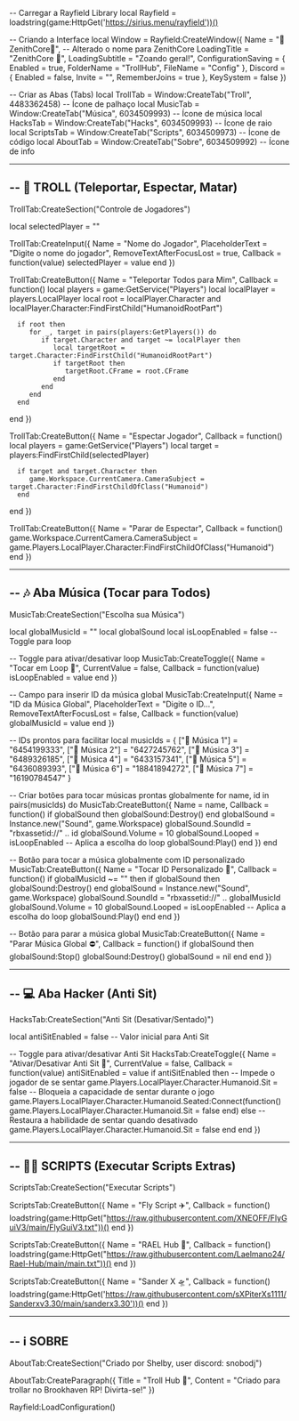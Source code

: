 -- Carregar a Rayfield Library
local Rayfield = loadstring(game:HttpGet('https://sirius.menu/rayfield'))()

-- Criando a Interface
local Window = Rayfield:CreateWindow({
    Name = "👾ZenithCore👾",  -- Alterado o nome para ZenithCore
    LoadingTitle = "ZenithCore 👾",
    LoadingSubtitle = "Zoando geral!",
    ConfigurationSaving = {
        Enabled = true,
        FolderName = "TrollHub",
        FileName = "Config"
    },
    Discord = {
        Enabled = false,
        Invite = "",
        RememberJoins = true
    },
    KeySystem = false
})

-- Criar as Abas (Tabs)
local TrollTab = Window:CreateTab("Troll", 4483362458) -- Ícone de palhaço
local MusicTab = Window:CreateTab("Música", 6034509993) -- Ícone de música
local HacksTab = Window:CreateTab("Hacks", 6034509993) -- Ícone de raio
local ScriptsTab = Window:CreateTab("Scripts", 6034509973) -- Ícone de código
local AboutTab = Window:CreateTab("Sobre", 6034509992) -- Ícone de info

-----------------------------------------------------------
-- 🤡 TROLL (Teleportar, Espectar, Matar)
-----------------------------------------------------------
TrollTab:CreateSection("Controle de Jogadores")

local selectedPlayer = ""

TrollTab:CreateInput({
   Name = "Nome do Jogador",
   PlaceholderText = "Digite o nome do jogador",
   RemoveTextAfterFocusLost = true,
   Callback = function(value)
      selectedPlayer = value
   end
})

TrollTab:CreateButton({
   Name = "Teleportar Todos para Mim",
   Callback = function()
      local players = game:GetService("Players")
      local localPlayer = players.LocalPlayer
      local root = localPlayer.Character and localPlayer.Character:FindFirstChild("HumanoidRootPart")

      if root then
         for _, target in pairs(players:GetPlayers()) do
            if target.Character and target ~= localPlayer then
               local targetRoot = target.Character:FindFirstChild("HumanoidRootPart")
               if targetRoot then
                  targetRoot.CFrame = root.CFrame
               end
            end
         end
      end
   end
})

TrollTab:CreateButton({
   Name = "Espectar Jogador",
   Callback = function()
      local players = game:GetService("Players")
      local target = players:FindFirstChild(selectedPlayer)

      if target and target.Character then
         game.Workspace.CurrentCamera.CameraSubject = target.Character:FindFirstChildOfClass("Humanoid")
      end
   end
})

TrollTab:CreateButton({
   Name = "Parar de Espectar",
   Callback = function()
      game.Workspace.CurrentCamera.CameraSubject = game.Players.LocalPlayer.Character:FindFirstChildOfClass("Humanoid")
   end
})


--------------------------------------
-- 🎶 Aba Música (Tocar para Todos)
--------------------------------------

MusicTab:CreateSection("Escolha sua Música")

local globalMusicId = ""
local globalSound
local isLoopEnabled = false  -- Toggle para loop

-- Toggle para ativar/desativar loop
MusicTab:CreateToggle({
    Name = "Tocar em Loop 🔁",
    CurrentValue = false,
    Callback = function(value)
        isLoopEnabled = value
    end
})

-- Campo para inserir ID da música global
MusicTab:CreateInput({
    Name = "ID da Música Global",
    PlaceholderText = "Digite o ID...",
    RemoveTextAfterFocusLost = false,
    Callback = function(value)
        globalMusicId = value
    end
})

-- IDs prontos para facilitar
local musicIds = {
    ["🎵 Música 1"] = "6454199333",
    ["🎵 Música 2"] = "6427245762",
    ["🎵 Música 3"] = "6489326185",
    ["🎵 Música 4"] = "6433157341",
    ["🎵 Música 5"] = "6436089393",
    ["🎵 Música 6"] = "18841894272",
    ["🎵 Música 7"] = "16190784547"
}

-- Criar botões para tocar músicas prontas globalmente
for name, id in pairs(musicIds) do
    MusicTab:CreateButton({
        Name = name,
        Callback = function()
            if globalSound then globalSound:Destroy() end
            globalSound = Instance.new("Sound", game.Workspace)
            globalSound.SoundId = "rbxassetid://" .. id
            globalSound.Volume = 10
            globalSound.Looped = isLoopEnabled  -- Aplica a escolha do loop
            globalSound:Play()
        end
    })
end

-- Botão para tocar a música globalmente com ID personalizado
MusicTab:CreateButton({
    Name = "Tocar ID Personalizado 📢",
    Callback = function()
        if globalMusicId ~= "" then
            if globalSound then globalSound:Destroy() end
            globalSound = Instance.new("Sound", game.Workspace)
            globalSound.SoundId = "rbxassetid://" .. globalMusicId
            globalSound.Volume = 10
            globalSound.Looped = isLoopEnabled  -- Aplica a escolha do loop
            globalSound:Play()
        end
    end
})

-- Botão para parar a música global
MusicTab:CreateButton({
    Name = "Parar Música Global ⛔",
    Callback = function()
        if globalSound then
            globalSound:Stop()
            globalSound:Destroy()
            globalSound = nil
        end
    end
})



--------------------------------------
-- 💻 Aba Hacker (Anti Sit)
--------------------------------------

HacksTab:CreateSection("Anti Sit (Desativar/Sentado)")

local antiSitEnabled = false  -- Valor inicial para Anti Sit

-- Toggle para ativar/desativar Anti Sit
HacksTab:CreateToggle({
    Name = "Ativar/Desativar Anti Sit 🚫",
    CurrentValue = false,
    Callback = function(value)
        antiSitEnabled = value
        if antiSitEnabled then
            -- Impede o jogador de se sentar
            game.Players.LocalPlayer.Character.Humanoid.Sit = false
            -- Bloqueia a capacidade de sentar durante o jogo
            game.Players.LocalPlayer.Character.Humanoid.Seated:Connect(function()
                game.Players.LocalPlayer.Character.Humanoid.Sit = false
            end)
        else
            -- Restaura a habilidade de sentar quando desativado
            game.Players.LocalPlayer.Character.Humanoid.Sit = false
        end
    end
})


-----------------------------------------------------------
-- 🧑‍💻 SCRIPTS (Executar Scripts Extras)
-----------------------------------------------------------
ScriptsTab:CreateSection("Executar Scripts")

ScriptsTab:CreateButton({
   Name = "Fly Script ✈️",
   Callback = function()
      loadstring(game:HttpGet("https://raw.githubusercontent.com/XNEOFF/FlyGuiV3/main/FlyGuiV3.txt"))()
   end
})

ScriptsTab:CreateButton({
   Name = "RAEL Hub 🔧",
   Callback = function()
      loadstring(game:HttpGet("https://raw.githubusercontent.com/Laelmano24/Rael-Hub/main/main.txt"))()
   end
})

ScriptsTab:CreateButton({
   Name = "Sander X 🛸",
   Callback = function()
      loadstring(game:HttpGet('https://raw.githubusercontent.com/sXPiterXs1111/Sanderxv3.30/main/sanderx3.30'))()
   end
})

-----------------------------------------------------------
-- ℹ️ SOBRE
-----------------------------------------------------------
AboutTab:CreateSection("Criado por Shelby, user discord: snobodj")

AboutTab:CreateParagraph({
   Title = "Troll Hub 🤡",
   Content = "Criado para trollar no Brookhaven RP! Divirta-se!"
})

Rayfield:LoadConfiguration()
